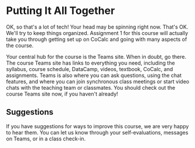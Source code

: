 # Putting It All Together

OK, so that's a lot of tech! Your head may be spinning right now. That's OK. We'll try to keep things organized. Assignment 1 for this course will actually take you through getting set up on CoCalc and going with many aspects of the course.

Your central hub for the course is the Teams site. When in doubt, go there. The course Teams site has links to everything you need, including the syllabus, course schedule, DataCamp, videos, textbook, CoCalc, and assignments. Teams is also where you can ask questions, using the chat features, and where you can join synchronous class meetings or start video chats with the teaching team or classmates. You should check out the course Teams site now, if you haven't already!

## Suggestions

If you have suggestions for ways to improve this course, we are very happy to hear them. You can let us know through your self-evaluations, messages on Teams, or in a class check-in.
